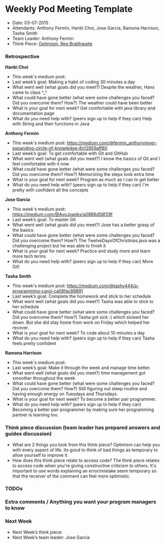 # Weekly Pod Meeting Template

* Date: 03-07-2015
* Attendants: Anthony Fermin, Hanbi Choi, Jose Garcia, Ramona Harrison, Tasha Smith
* Team Leader: Anthony Fermin
* Think Piece: [Optimism, Reg Braithwaite](http://braythwayt.com/homoiconic/2009/05/01/optimism.html)

### Retrospective

**Hanbi Choi**

* This week's medium post: 
* Last week’s goal: Making a habit of coding 30 minutes a day
* What went well (what goals did you meet?) Despite the weather, Hans came to class ^_^
* What could have gone better (what were some challenges you faced? Did you overcome them? How?) The weather could have been better
* What is your goal for next week? Get comfortable with java library and documentation page
* What do you need help with? (peers sign up to help if they can) Help with String and their functions in Java

**Anthony Fermin**

* This week's medium post: https://medium.com/@fermin_anthony/ever-expanding-circle-of-knowledge-8cf2859aff80
* Last week’s goal: To get comfortable with Git and GitHub
* What went well (what goals did you meet?) I know the basics of Git and I feel comfortable with it now
* What could have gone better (what were some challenges you faced? Did you overcome them? How?) Memorizing the steps took extra time
* What is your goal for next week? Program as much as I can to get better
* What do you need help with? (peers sign up to help if they can) I'm pretty with confident all the concepts

**Jose Garcia**

* This week's medium post: https://medium.com/@AyoJoanks/a0886d58f29f
* Last week’s goal: To master Git
* What went well (what goals did you meet?) Jose has a better grasp of the basics
* What could have gone better (what were some challenges you faced? Did you overcome them? How?) The TwelveDaysOfChristmas.java was a challenging project but he was able to finish it
* What is your goal for next week? Practice and study more and learn more tech terms
* What do you need help with? (peers sign up to help if they can) More Git!

**Tasha Smith**

* This week's medium post: https://medium.com/@tashy444/a-programming-carol-ca08fac89891
* Last week’s goal: Complete the homework and stick to her schedule
* What went well (what goals did you meet?) Tasha was able to stick to her schedule
* What could have gone better (what were some challenges you faced? Did you overcome them? How?) Tasha got sick :( which slowed her down. But she did stay home from work on Friday which helped her recover.
* What is your goal for next week? To code about 10 minutes a day
* What do you need help with? (peers sign up to help if they can) Tasha feels pretty confident

**Ramona Harrison**

* This week's medium post:
* Last week’s goal: Make it through the week and manage time better.
* What went well (what goals did you meet?) time management got smoother throughout the week
* What could have gone better (what were some challenges you faced? Did you overcome them? How?) Still figuring out sleep routine and having enough energy on Tuesdays and Thursdays.
* What is your goal for next week? To become a better pair programmer.
* What do you need help with? (peers sign up to help if they can) Becoming a better pair programmer by making sure her programming partner is learning too. 

### Think piece discussion (team leader has prepared answers and guides discussion)

* What are 2 things you took from this think piece? Optimism can help you with every aspect of life. Its good to think of bad things as temporary to allow yourself to improve it.
* How does this think piece relate to access code? The think piece relates to access code when you're giving constructive criticism to others. It's important to use words explaining an error/mistake seem temporary so that the receiver of the comment can feel more optimistic.

### TODOs

### Extra comments / Anything you want your program managers to know

### Next Week

* Next Week’s think piece:
* Next Week’s team leader: Jose Garcia

